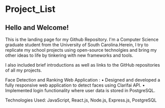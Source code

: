 # Project_List

## Hello and Welcome!
This is the landing page for my Github Repository. I'm a Computer Science graduate student from the University of South Carolina.Herein, I try to replicate my school projects using open-source technolgies and bring my other ideas to life by tinkering with new frameworks and tools.

I also included brief introductions as well as links to the GitHub repositories of all my projects.

Face Detection and Ranking Web Application : • Designed and developed a fully responsive web application to detect faces using Clarifai API.
• Implemented login functionality where user data is stored in PostgreSQL.

Technologies Used: JavaScript, React.js, Node.js, Express.js, PostgreSQL



